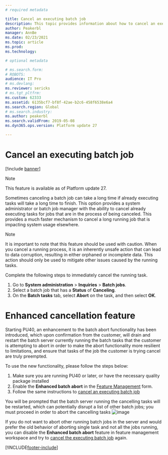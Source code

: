 ```yaml
---
# required metadata

title: Cancel an executing batch job
description: This topic provides information about how to cancel an executing batch job.
author: Peakerbl
manager: AnnBe
ms.date: 02/23/2021
ms.topic: article
ms.prod: 
ms.technology: 

# optional metadata

# ms.search.form: 
# ROBOTS: 
audience: IT Pro
# ms.devlang: 
ms.reviewer: sericks
# ms.tgt_pltfrm: 
ms.custom: 62333
ms.assetid: 6135bcf7-bf8f-42ae-b2c6-458f6538e6a4
ms.search.region: Global
# ms.search.industry: 
ms.author: peakerbl
ms.search.validFrom: 2019-05-08
ms.dyn365.ops.version: Platform update 27

---
```


# <a id="legacy-abort"></a>Cancel an executing batch job
[!include [banner](../includes/banner.md)]

> [!NOTE] 
> This feature is available as of Platform update 27.

Sometimes canceling a batch job can take a long time if already executing tasks will take a long time to finish. This option provides a system administrator or batch job manager with the ability to cancel already executing tasks for jobs that are in the process of being canceled. This provides a much faster mechanism to cancel a long running job that is impacting system usage elsewhere.

>[!NOTE]
> It is important to note that this feature should be used with caution. When you cancel a running process, it is an inherently unsafe action that can lead to data corruption, resulting in either orphaned or incomplete data. This action should only be used to mitigate other issues caused by the running tasks.

Complete the following steps to immediately cancel the running task.

1. Go to **System administration** \> **Inquiries** \> **Batch jobs**.
2. Select a batch job that has a **Status** of **Canceling**.
3. On the **Batch tasks** tab, select **Abort** on the task, and then select **OK**.

# Enhanced cancellation feature
Starting PU40, an enhancement to the batch abort functionality has been introduced, which upon confirmation from the customer, will drain and restart the batch server currently running the batch tasks that the customer is attempting to abort in order to make the abort functionality more resilient to limitations, and ensure that tasks of the job the customer is trying cancel are truly preempted.

To use the new functionality, please follow the steps below:
1. Make sure you are running PU40 or later, or have the necessary quality package installed
2. Enable the **Enhanced batch abort** in the [Feature Management](https://docs.microsoft.com/en-us/dynamics365/fin-ops-core/fin-ops/get-started/feature-management/feature-management-overview) form.
3. Follow the same instructions to [cancel an executing batch job](#legacy-abort)
 
You will be prompted that the batch server running the cancelling tasks will be restarted, which can potentially disrupt a list of other batch jobs; you must proceed in order to abort the cancelling tasks
![image](https://user-images.githubusercontent.com/7556912/112464897-ba820680-8d6c-11eb-871a-e1aff1d82665.png)

If you do not want to abort other running batch jobs in the server and would prefer the old behavior of aborting single task and not all the jobs running, you can disable the **Enhanced batch abort** feature in feature management workspace and try to [cancel the executing batch job](#legacy-abort) again.


[!INCLUDE[footer-include](../../../includes/footer-banner.md)]
